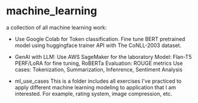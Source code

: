 # machine_learning
a collection of all machine learning work:
- Use Google Colab for Token classification. 
  Fine tune BERT pretrained model using huggingface trainer API with The CoNLL-2003 dataset.
  
- GenAI with LLM: Use AWS SageMaker for the laboratory
  Model: Flan-T5 PERF/LoRA for fine tuning, RoBERTa
  Evaluation: ROUGE metrics
  Use cases: Tokenization, Summarization, Infenrence, Sentiment Analysis

- ml_use_cases
  This is a folder includes all exercises I've practiced to apply different machine learning modeling to application that I am interested. For example, rating system, image compression, etc. 
